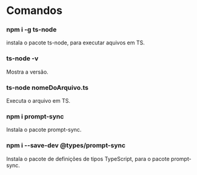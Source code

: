 # Comandos

### npm i -g ts-node
instala o pacote ts-node, para executar aquivos em TS.

### ts-node -v
Mostra a versão.

### ts-node nomeDoArquivo.ts
Executa o arquivo em TS. 

### npm i prompt-sync
Instala o pacote prompt-sync.

### npm i --save-dev @types/prompt-sync
Instala o pacote de definições de tipos TypeScript, para o pacote prompt-sync.


